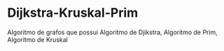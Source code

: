 # Dijkstra-Kruskal-Prim
Algoritmo de grafos que possui Algoritmo de Djikstra, Algoritmo de Prim, Algoritmo de Kruskal
